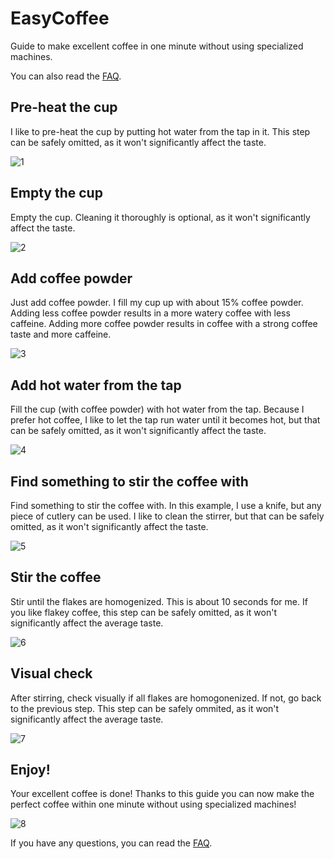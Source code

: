 # EasyCoffee

Guide to make excellent coffee in one minute without using specialized machines.

You can also read the [FAQ](FAQ.md).

## Pre-heat the cup

I like to pre-heat the cup by putting hot water from the tap in it. This step can be safely omitted, as it won't significantly affect the taste.

![1](Pics/1.jpg)

## Empty the cup

Empty the cup. Cleaning it thoroughly is optional, as it won't significantly affect the taste.

![2](Pics/2.jpg)

## Add coffee powder

Just add coffee powder. I fill my cup up with about 15% coffee powder. Adding less coffee powder results in a more watery coffee with less caffeine. Adding more coffee powder results in coffee with a strong coffee taste and more caffeine.

![3](Pics/3.jpg)

## Add hot water from the tap

Fill the cup (with coffee powder) with hot water from the tap. Because I prefer hot coffee, I like to let the tap run water until it becomes hot, but that can be safely omitted, as it won't significantly affect the taste.

![4](Pics/4.jpg)

## Find something to stir the coffee with

Find something to stir the coffee with. In this example, I use a knife, but any piece of cutlery can be used. I like to clean the stirrer, but that can be safely omitted, as it won't significantly affect the taste.

![5](Pics/5.jpg)

## Stir the coffee

Stir until the flakes are homogenized. This is about 10 seconds for me. If you like flakey coffee, this step can be safely omitted, as it won't significantly affect the average taste.

![6](Pics/6.jpg)

## Visual check

After stirring, check visually if all flakes are homogonenized. If not, go back to the previous step. This step can be safely ommited, as it won't significantly affect the average taste.

![7](Pics/7.jpg)

## Enjoy!

Your excellent coffee is done! Thanks to this guide you can now make the perfect coffee within one minute without using specialized machines!

![8](Pics/8.jpg)

If you have any questions, you can read the [FAQ](FAQ.md).
